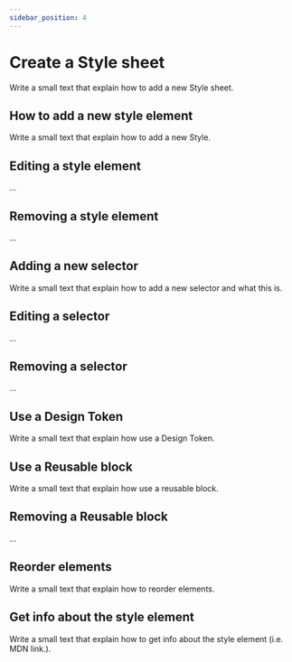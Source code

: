 ```yaml
---
sidebar_position: 4
---
```


# Create a Style sheet

Write a small text that explain how to add a new Style sheet.

## How to add a new style element

Write a small text that explain how to add a new Style.

## Editing a style element

...

## Removing a style element

...

## Adding a new selector

Write a small text that explain how to add a new selector and what this is.

## Editing a selector

...

## Removing a selector

...

## Use a Design Token

Write a small text that explain how use a Design Token.

## Use a Reusable block

Write a small text that explain how use a reusable block.

## Removing a Reusable block

...

## Reorder elements

Write a small text that explain how to reorder elements.

## Get info about the style element

Write a small text that explain how to get info about the style element (i.e. MDN link.).